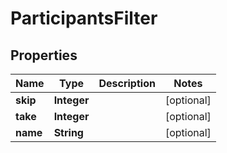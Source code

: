 
# ParticipantsFilter

## Properties
Name | Type | Description | Notes
------------ | ------------- | ------------- | -------------
**skip** | **Integer** |  |  [optional]
**take** | **Integer** |  |  [optional]
**name** | **String** |  |  [optional]



